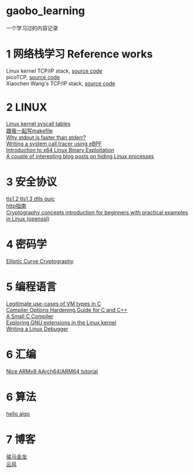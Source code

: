 # gaobo_learning
一个学习过的内容记录


# 1 网络栈学习 Reference works
Linux kernel TCP/IP stack, [source code](https://git.kernel.org/pub/scm/linux/kernel/git/torvalds/linux.git/tree/net/ipv4 "linux kernel")   
picoTCP, [source code](https://github.com/tass-belgium/picotcp "")   
Xiaochen Wang's TCP/IP stack, [source code](https://github.com/chobits/tapip "")

# 2 LINUX
[Linux kernel syscall tables](https://syscalls.mebeim.net/ "")  
[跟我一起写makefile](https://seisman.github.io/how-to-write-makefile/variables.html "")  
[Why stdout is faster than stderr?](https://blog.orhun.dev/stdout-vs-stderr/ "")  
[Writing a system call tracer using eBPF](https://sh4dy.com/2024/08/03/beetracer/ "")  
[Introduction to x64 Linux Binary Exploitation](https://valsamaras.medium.com/introduction-to-x64-linux-binary-exploitation-part-1-14ad4a27aeef)  
[A couple of interesting blog posts on hiding Linux processes](https://dfir.ch/posts/slash-proc/)  



# 3 安全协议
[tls1.2 tls1.3 dtls quic](https://xargs.org/ "")  
[http指南](https://developer.mozilla.org/zh-CN/docs/Web/HTTP)  
[Cryptography concepts introduction for beginners with practical examples in Linux \(openssl\)](https://sergioprado.blog/introduction-to-encryption-for-embedded-linux-developers/)  

# 4 密码学
[Elliptic Curve Cryptography](https://andrea.corbellini.name/2015/05/17/elliptic-curve-cryptography-a-gentle-introduction/ "")

# 5 编程语言
[Legitimate use-cases of VM types in C](https://web.archive.org/web/20230324122404/https://blog.joren.ga/vla-usecases "")   
[Compiler Options Hardening Guide for C and C++](https://best.openssf.org/Compiler-Hardening-Guides/Compiler-Options-Hardening-Guide-for-C-and-C++.html "")   
[A Small C Compiler](https://github.com/rui314/chibicc)   
[Exploring GNU extensions in the Linux kernel](https://maskray.me/blog/2024-05-12-exploring-gnu-extensions-in-linux-kernel)   
[Writing a Linux Debugger](https://blog.tartanllama.xyz/writing-a-linux-debugger-setup/)  

# 6 汇编
[Nice ARMv8 AArch64/ARM64 tutorial](https://mariokartwii.com/armv8/)  


# 6 算法
[hello algo](https://www.hello-algo.com/ "") 

# 7 博客
[骏马金龙](https://junmajinlong.github.io/shell/index/index.html "")  
[云风](https://blog.codingnow.com/ "") 
